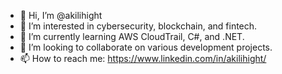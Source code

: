 - 👋 Hi, I’m @akilihight
- 👀 I’m interested in cybersecurity, blockchain, and fintech.
- 🌱 I’m currently learning AWS CloudTrail, C#, and .NET.
- 💞️ I’m looking to collaborate on various development projects.
- 📫 How to reach me: https://www.linkedin.com/in/akilihight/

<!---
akilihight/akilihight is a ✨ special ✨ repository because its `README.md` (this file) appears on your GitHub profile.
You can click the Preview link to take a look at your changes.
--->
